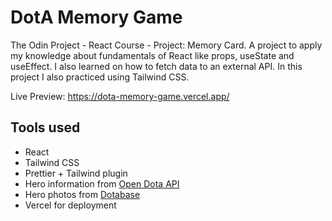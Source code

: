 # DotA Memory Game

The Odin Project - React Course - Project: Memory Card. A project to apply my knowledge about fundamentals of React like props, useState and useEffect. I also learned on how to fetch data to an external API. In this project I also practiced using Tailwind CSS.

Live Preview: https://dota-memory-game.vercel.app/

## Tools used

- React
- Tailwind CSS
- Prettier + Tailwind plugin
- Hero information from [Open Dota API](https://www.opendota.com/)
- Hero photos from [Dotabase](https://dotabase.dillerm.io/)
- Vercel for deployment
